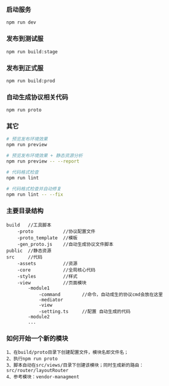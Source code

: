 ### 启动服务
```
npm run dev
```
### 发布到测试服
```
npm run build:stage
```
### 发布到正式服
```
npm run build:prod
```
### 自动生成协议相关代码
```
npm run proto
```
### 其它

```bash
# 预览发布环境效果
npm run preview

# 预览发布环境效果 + 静态资源分析
npm run preview -- --report

# 代码格式检查
npm run lint

# 代码格式检查并自动修复
npm run lint -- --fix
```

### 主要目录结构
```
build   //工具脚本
    -proto           //协议配置文件
    -proto_template  //模板
    -gen_proto.js    //自动生成协议文件脚本
public  //静态资源
src     //代码
    -assets          //资源
    -core            //全局核心代码
    -styles          //样式
    -view            //页面模块
        -module1
            -command        //命令，自动成生的协议cmd会放在这里
            -mediator       
            -view
            -setting.ts     //配置 自动生成的代码
        -module2
        ...
```

### 如何开始一个新的模块
```
1、在build/proto目录下创建配置文件，模块名即文件名；
2、执行npm run proto
3、脚本自动在src/views/目录下创建该模块；同时生成新的路由：src/router/layoutRouter
4、参考模块：vendor-managment
```